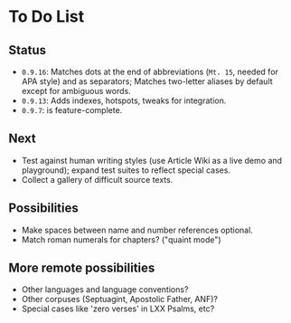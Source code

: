 # To Do List

## Status

* `0.9.16`: Matches dots at the end of abbreviations (`Mt. 15`, needed for APA style) and as separators; Matches two-letter aliases by default except for ambiguous words.
* `0.9.13`: Adds indexes, hotspots, tweaks for integration. 
* `0.9.7`: is feature-complete. 

## Next 

* Test against human writing styles (use Article Wiki as a live demo and playground); expand test suites to reflect special cases. 
* Collect a gallery of difficult source texts.

## Possibilities

* Make spaces between name and number references optional.
* Match roman numerals for chapters? ("quaint mode")

## More remote possibilities 

* Other languages and language conventions?
* Other corpuses (Septuagint, Apostolic Father, ANF)?
* Special cases like 'zero verses' in LXX Psalms, etc?
